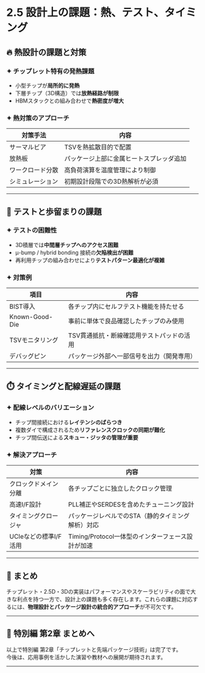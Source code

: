 # 2.5 設計上の課題：熱、テスト、タイミング

## 🔥 熱設計の課題と対策

### ✦ チップレット特有の発熱課題

- 小型チップが**局所的に発熱**
- 下層チップ（3D構造）では**放熱経路が制限**
- HBMスタックとの組み合わせで**熱密度が増大**

### ✦ 熱対策のアプローチ

| 対策手法 | 内容 |
|----------|------|
| サーマルビア | TSVを熱拡散目的で配置 |
| 放熱板 | パッケージ上部に金属ヒートスプレッダ追加 |
| ワークロード分散 | 高負荷演算を温度管理により制御 |
| シミュレーション | 初期設計段階での3D熱解析が必須 |

---

## 🧪 テストと歩留まりの課題

### ✦ テストの困難性

- 3D積層では**中間層チップへのアクセス困難**
- μ-bump / hybrid bonding 接続の**欠陥検出が困難**
- 再利用チップの組み合わせにより**テストパターン最適化が複雑**

### ✦ 対策例

| 項目 | 内容 |
|------|------|
| BIST導入 | 各チップ内にセルフテスト機能を持たせる |
| Known-Good-Die | 事前に単体で良品確認したチップのみ使用 |
| TSVモニタリング | TSV貫通抵抗・断線確認用テストパッドの活用 |
| デバッグピン | パッケージ外部へ一部信号を出力（開発専用） |

---

## ⏱️ タイミングと配線遅延の課題

### ✦ 配線レベルのバリエーション

- チップ間接続における**レイテンシのばらつき**
- 複数ダイで構成されるため**リファレンスクロックの同期が難化**
- チップ間伝送による**スキュー・ジッタの管理が重要**

### ✦ 解決アプローチ

| 対策 | 内容 |
|------|------|
| クロックドメイン分離 | 各チップごとに独立したクロック管理 |
| 高速I/F設計 | PLL補正やSERDESを含めたチューニング設計 |
| タイミングクロージャ | パッケージレベルでのSTA（静的タイミング解析）対応 |
| UCIeなどの標準I/F活用 | Timing/Protocol一体型のインターフェース設計が加速 |

---

## 📌 まとめ

チップレット・2.5D・3Dの実装はパフォーマンスやスケーラビリティの面で大きな利点を持つ一方で、設計上の課題も多く存在します。これらの課題に対応するには、**物理設計とパッケージ設計の統合的アプローチ**が不可欠です。

---

## 🏁 特別編 第2章 まとめへ

以上で特別編 第2章「チップレットと先端パッケージ技術」は完了です。  
今後は、応用事例を活かした演習や教材への展開が期待されます。

---
